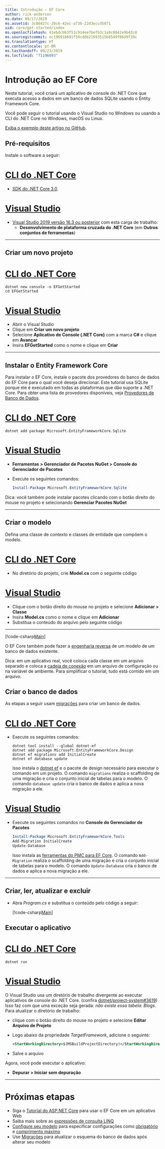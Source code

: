 ```yaml
---
title: Introdução – EF Core
author: rick-anderson
ms.date: 09/17/2019
ms.assetid: 3c88427c-20c6-42ec-a736-22d3eccd5071
uid: core/get-started/index
ms.openlocfilehash: 41ebdcbb3f51c914ee7befb3c1a9c0042e9b43c8
ms.sourcegitcommit: ec196918691f50cd0b21693515b0549f06d9f39c
ms.translationtype: HT
ms.contentlocale: pt-BR
ms.lasthandoff: 09/23/2019
ms.locfileid: "71196893"
---
```

# <a name="getting-started-with-ef-core"></a>Introdução ao EF Core

Neste tutorial, você criará um aplicativo de console do .NET Core que executa acesso a dados em um banco de dados SQLite usando o Entity Framework Core.

Você pode seguir o tutorial usando o Visual Studio no Windows ou usando a CLI do .NET Core no Windows, macOS ou Linux.

[Exiba o exemplo deste artigo no GitHub](https://github.com/aspnet/EntityFramework.Docs/tree/master/samples/core/GetStarted).

## <a name="prerequisites"></a>Pré-requisitos

Instale o software a seguir:

# <a name="net-core-clitabnetcore-cli"></a>[CLI do .NET Core](#tab/netcore-cli)

* [SDK do .NET Core 3.0](https://www.microsoft.com/net/download/core).

# <a name="visual-studiotabvisual-studio"></a>[Visual Studio](#tab/visual-studio)

* [Visual Studio 2019 versão 16.3 ou posterior](https://www.visualstudio.com/downloads/) com esta carga de trabalho:
  * **Desenvolvimento de plataforma cruzada do .NET Core** (em **Outros conjuntos de ferramentas**)

---

## <a name="create-a-new-project"></a>Criar um novo projeto

# <a name="net-core-clitabnetcore-cli"></a>[CLI do .NET Core](#tab/netcore-cli)

``` Console
dotnet new console -o EFGetStarted
cd EFGetStarted
```

# <a name="visual-studiotabvisual-studio"></a>[Visual Studio](#tab/visual-studio)

* Abrir o Visual Studio
* Clique em **Criar um novo projeto**
* Selecione **Aplicativo de Console (.NET Core)** com a marca **C#** e clique em **Avançar**
* Insira **EFGetStarted** como o nome e clique em **Criar**

---

## <a name="install-entity-framework-core"></a>Instalar o Entity Framework Core

Para instalar o EF Core, instale o pacote dos provedores do banco de dados do EF Core para o qual você deseja direcionar. Este tutorial usa SQLite porque ele é executado em todas as plataformas que dão suporte a .NET Core. Para obter uma lista de provedores disponíveis, veja [Provedores de Banco de Dados](../providers/index.md).

# <a name="net-core-clitabnetcore-cli"></a>[CLI do .NET Core](#tab/netcore-cli)

``` Console
dotnet add package Microsoft.EntityFrameworkCore.Sqlite
```

# <a name="visual-studiotabvisual-studio"></a>[Visual Studio](#tab/visual-studio)

* **Ferramentas > Gerenciador de Pacotes NuGet > Console do Gerenciador de Pacotes**
* Execute os seguintes comandos:

  ``` PowerShell
  Install-Package Microsoft.EntityFrameworkCore.Sqlite
  ```

Dica: você também pode instalar pacotes clicando com o botão direito do mouse no projeto e selecionando **Gerenciar Pacotes NuGet**

---

## <a name="create-the-model"></a>Criar o modelo

Defina uma classe de contexto e classes de entidade que compõem o modelo.

# <a name="net-core-clitabnetcore-cli"></a>[CLI do .NET Core](#tab/netcore-cli)

* No diretório do projeto, crie **Model.cs** com o seguinte código

# <a name="visual-studiotabvisual-studio"></a>[Visual Studio](#tab/visual-studio)

* Clique com o botão direito do mouse no projeto e selecione **Adicionar > Classe**
* Insira **Model.cs** como o nome e clique em **Adicionar**
* Substitua o conteúdo do arquivo pelo seguinte código

---

[!code-csharp[Main](../../../samples/core/GetStarted/Model.cs)]

O EF Core também pode fazer a [engenharia reversa](../managing-schemas/scaffolding.md) de um modelo de um banco de dados existente.

Dica: em um aplicativo real, você coloca cada classe em um arquivo separado e coloca a [cadeia de conexão](../miscellaneous/connection-strings.md) em um arquivo de configuração ou na variável de ambiente. Para simplificar o tutorial, tudo está contido em um arquivo.

## <a name="create-the-database"></a>Criar o banco de dados

As etapas a seguir usam [migrações](xref:core/managing-schemas/migrations/index) para criar um banco de dados.

# <a name="net-core-clitabnetcore-cli"></a>[CLI do .NET Core](#tab/netcore-cli)

* Execute os seguintes comandos:

  ``` Console
  dotnet tool install --global dotnet-ef
  dotnet add package Microsoft.EntityFrameworkCore.Design
  dotnet ef migrations add InitialCreate
  dotnet ef database update
  ```

  Isso instala o [dotnet ef](../miscellaneous/cli/dotnet.md) e o pacote de design necessário para executar o comando em um projeto. O comando `migrations` realiza o scaffolding de uma migração e cria o conjunto inicial de tabelas para o modelo. O comando `database update` cria o banco de dados e aplica a nova migração a ele.

# <a name="visual-studiotabvisual-studio"></a>[Visual Studio](#tab/visual-studio)

* Execute os seguintes comandos no **Console do Gerenciador de Pacotes**

  ``` PowerShell
  Install-Package Microsoft.EntityFrameworkCore.Tools
  Add-Migration InitialCreate
  Update-Database
  ```

  Isso instala as [ferramentas do PMC para EF Core](../miscellaneous/cli/powershell.md). O comando `Add-Migration` realiza o scaffolding de uma migração e cria o conjunto inicial de tabelas para o modelo. O comando `Update-Database` cria o banco de dados e aplica a nova migração a ele.

---

## <a name="create-read-update--delete"></a>Criar, ler, atualizar e excluir

* Abra *Program.cs* e substitua o conteúdo pelo código a seguir:

  [!code-csharp[Main](../../../samples/core/GetStarted/Program.cs)]

## <a name="run-the-app"></a>Executar o aplicativo

# <a name="net-core-clitabnetcore-cli"></a>[CLI do .NET Core](#tab/netcore-cli)

``` Console
dotnet run
```

# <a name="visual-studiotabvisual-studio"></a>[Visual Studio](#tab/visual-studio)

O Visual Studio usa um diretório de trabalho divergente ao executar aplicativos de console do .NET Core. (confira [dotnet/project-system#3619](https://github.com/dotnet/project-system/issues/3619)) Isso faz com que uma exceção seja gerada: *não existe essa tabela: Blogs*. Para atualizar o diretório de trabalho:

* clique com o botão direito do mouse no projeto e selecione **Editar Arquivo de Projeto**
* Logo abaixo da propriedade *TargetFramework*, adicione o seguinte:

  ``` XML
  <StartWorkingDirectory>$(MSBuildProjectDirectory)</StartWorkingDirectory>
  ```

* Salve o arquivo

Agora, você pode executar o aplicativo:

* **Depurar > Iniciar sem depuração**

---

# <a name="next-steps"></a>Próximas etapas

* Siga o [Tutorial do ASP.NET Core](/aspnet/core/data/ef-rp/intro) para usar o EF Core em um aplicativo Web
* Saiba mais sobre as [expressões de consulta LINQ](/dotnet/csharp/programming-guide/concepts/linq/basic-linq-query-operations)
* [Configure seu modelo](xref:core/modeling/index) para especificar configurações como [obrigatório](xref:core/modeling/required-optional) e [comprimento máximo](xref:core/modeling/max-length)
* Use [Migrações](xref:core/managing-schemas/migrations/index) para atualizar o esquema do banco de dados após alterar seu modelo
